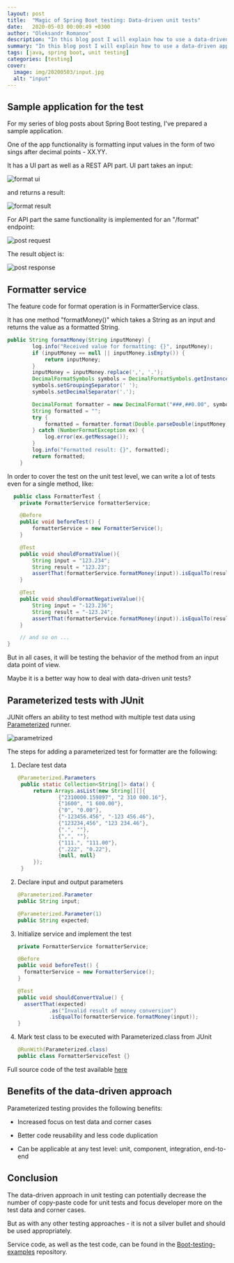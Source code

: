 ```yaml
---
layout: post
title:  "Magic of Spring Boot testing: Data-driven unit tests"
date:   2020-05-03 00:00:49 +0300
author: "Oleksandr Romanov"
description: "In this blog post I will explain how to use a data-driven approach for unit testing"
summary: "In this blog post I will explain how to use a data-driven approach for unit testing"
tags: [java, spring boot, unit testing]
categories: [testing]
cover:
  image: img/20200503/input.jpg
  alt: "input"
---
```


## Sample application for the test

For my series of blog posts about Spring Boot testing, I've prepared a sample application.  

One of the app functionality is formatting input values in the form of two sings after decimal points - XX.YY.  

It has a UI part as well as a REST API part.
UI part takes an input:  

![format ui](/img/20200503/format-ui.png)  

and returns a result:  

![format result](/img/20200503/format-result-ui.png)  

For API part the same functionality is implemented for an "/format" endpoint:  

![post request](/img/20200503/post-request.png)  

The result object is:  

![post response](/img/20200503/post-response.png)

## Formatter service

The feature code for format operation is in FormatterService class.

It has one method "formatMoney()" which takes a String as an input and returns the value as a formatted String.

``` java
public String formatMoney(String inputMoney) {
        log.info("Received value for formatting: {}", inputMoney);
        if (inputMoney == null || inputMoney.isEmpty()) {
            return inputMoney;
        }
        inputMoney = inputMoney.replace(',', '.');
        DecimalFormatSymbols symbols = DecimalFormatSymbols.getInstance();
        symbols.setGroupingSeparator(' ');
        symbols.setDecimalSeparator('.');

        DecimalFormat formatter = new DecimalFormat("###,##0.00", symbols);
        String formatted = "";
        try {
            formatted = formatter.format(Double.parseDouble(inputMoney));
        } catch (NumberFormatException ex) {
            log.error(ex.getMessage());
        }
        log.info("Formatted result: {}", formatted);
        return formatted;
    }
```

In order to cover the test on the unit test level, we can write a lot of tests even for a single method, like:

``` java
  public class FormatterTest {
    private FormatterService formatterService;

    @Before
    public void beforeTest() {
        formatterService = new FormatterService();
    }

    @Test
    public void shouldFormatValue(){
        String input = "123.234";
        String result = "123.23";
        assertThat(formatterService.formatMoney(input)).isEqualTo(result);
    }

    @Test
    public void shouldFormatNegativeValue(){
        String input = "-123.236";
        String result = "-123.24";
        assertThat(formatterService.formatMoney(input)).isEqualTo(result);
    }

    // and so on ...
}
```

But in all cases, it will be testing the behavior of the method from an input data point of view.  

Maybe it is a better way how to deal with data-driven unit tests?

## Parameterized tests with JUnit

JUNit offers an ability to test method with multiple test data using [Parameterized][PARA] runner.  

![parametrized](/img/20200503/parameterized-result.png)  

The steps for adding a parameterized test for formatter are the following:

1. Declare test data
  
   ``` java
   @Parameterized.Parameters
    public static Collection<String[]> data() {
        return Arrays.asList(new String[][]{
                {"2310000.159897", "2 310 000.16"},
                {"1600", "1 600.00"},
                {"0", "0.00"},
                {"-123456.456", "-123 456.46"},
                {"123234,456", "123 234.46"},
                {".", ""},
                {",", ""},
                {"111.", "111.00"},
                {".222", "0.22"},
                {null, null}
        });
    }
    ```
  
2. Declare input and output parameters
  
      ``` java
    @Parameterized.Parameter
    public String input;

    @Parameterized.Parameter(1)
    public String expected;
    ```

3. Initialize service and implement the test

      ``` java
    private FormatterService formatterService;

    @Before
    public void beforeTest() {
        formatterService = new FormatterService();
    }

    @Test
    public void shouldConvertValue() {
        assertThat(expected)
                .as("Invalid result of money conversion")
                .isEqualTo(formatterService.formatMoney(input));
    }
    ```

4. Mark test class to be executed with Parameterized.class from JUnit
  
    ``` java
    @RunWith(Parameterized.class)
    public class FormatterServiceTest {}
    ```  

Full source code of the test available [here][Code]

## Benefits of the data-driven approach

Parameterized testing provides the following benefits:

- Increased focus on test data and corner cases

- Better code reusability and less code duplication

- Can be applicable at any test level: unit, component, integration, end-to-end

## Conclusion

The data-driven approach in unit testing can potentially decrease the number of copy-paste code for unit tests and focus developer more on the test data and corner cases.  

But as with any other testing approaches - it is not a silver bullet and should be used appropriately.  

Service code, as well as the test code, can be found in the [Boot-testing-examples][BTE] repository.  

[BTE]: https://github.com/alexromanov/boot-testing-examples
[PARA]: https://github.com/junit-team/junit4/wiki/Parameterized-tests
[Code]: https://github.com/alexromanov/boot-testing-examples/blob/master/src/test/java/alexromanov/boottestingexamples/service/FormatterServiceTest.java
